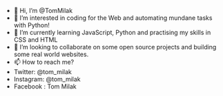 - 👋 Hi, I’m @TomMilak
- 👀 I’m interested in coding for the Web and automating mundane tasks with Python!
- 🌱 I’m currently learning JavaScript, Python and practising my skills in CSS and HTML
- 💞️ I’m looking to collaborate on some open source projects and building some real world websites.
- 📫 How to reach me? 
- Twitter:    @tom_milak
- Instagram:  @tom_milak
- Facebook :  Tom Milak

<!---
TomMilak/TomMilak is a ✨ special ✨ repository because its `README.md` (this file) appears on your GitHub profile.
You can click the Preview link to take a look at your changes.
--->
